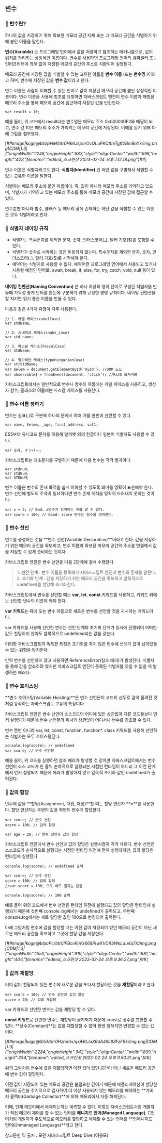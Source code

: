 ## 변수

### **📌 변수란?**

하나의 값을 저장하기 위해 확보한 메모리 공간 자체 또는 그 메모리 공간을 식별하기 위해 붙인 이름을 말한다.

**변수(Variable)** 는 프로그래밍 언어에서 값을 저장하고 참조하는 메커니즘으로, 값의 위치를 가리키는 상징적인 이름이다. 변수를 사용하면 프로그래밍 언어의 컴파일러 또는 인터프리터에 의해 값이 저장된 메모리 공간의 주소로 치환되어 실행된다.

메모리 공간에 저장된 값을 식별할 수 있는 고유한 이름을 **변수 이름** (또는 **변수명** )이라고 하며, 변수에 저장된 값을 **변수 값**이라고 한다.

변수 이름은 사람이 이해할 수 있는 언어로 값이 저장된 메모리 공간에 붙인 상징적인 이름이다. 변수 이름을 사용해 참조를 요청하면 자바스크립트 엔진이 변수 이름과 매핑된 메모리 주소를 통해 메모리 공간에 접근하여 저장된 값을 반환한다.

```
var result = 10;
```

예를 들어, 위 코드에서 result라는 변수명은 메모리 주소 0x000000F2와 매핑이 되고, 변수 값 10은 메모리 주소가 가리키는 메모리 공간에 저장된다. 이해를 돕기 위해 아래 그림을 첨부했다.

[##_Image|kage@bbzpHM/btr0H66Jspe/OvQLuPKQttmTgft2BmBoYk/img.png|CDM|1.3|{"originWidth":1248,"originHeight":883,"style":"alignCenter","width":598,"height":423,"filename":"edited_스크린샷 2023-02-24 오후 7.12.18.png"}_##]

변수 이름은 식별자라고도 한다. **식별자(Identifier)** 란 어떤 값을 구별해서 식별할 수 있는 고유한 이름을 말한다.

식별자는 메모리 주소에 붙인 이름이다. 즉, 값이 아니라 메모리 주소를 기억하고 있으며, 식별자가 기억하고 있는 메모리 주소를 통해 메모리 공간에 저장된 값에 접근할 수 있다.

변수뿐만 아니라 함수, 클래스 등 메모리 상에 존재하는 어떤 값을 식별할 수 있는 이름은 모두 식별자라고 한다.

### **📌 식별자 네이밍 규칙**

- 식별자는 특수문자를 제외한 문자, 숫자, 언더스코어(\_), 달러 기호($)를 포함할 수 있다.
- 식별자가 숫자로 시작하는 것은 허용되지 않는다. 특수문자를 제외한 문자, 숫자, 언더스코어(\_), 달러 기호($)로 시작해야 한다.
- 예약어는 식별자로 사용할 수 없다. 예약어란 프로그래밍 언어에서 사용되고 있거나 사용될 예정인 단어로, await, break, if, else, for, try, catch, void, null 등이 있다.

**네이밍 컨벤션(Naming Convention)** 은 하나 이상의 영어 단어로 구성된 식별자를 만들때 가독성 좋게 단어를 한눈에 구분하기 위해 규정한 명명 규칙이다. 네이밍 컨벤션을 잘 지키면 읽기 좋은 이름을 만들 수 있다.

다음과 같은 4가지 유형이 자주 사용된다.

```
// 1. 카멜 케이스(camelCase)
var stdName;

// 2. 스네이크 케이스(snake_case)
var std_name;

// 3. 파스칼 케이스(PascalCase)
var StdName;

// 4. 헝가리안 케이스(typeHungarianCase)
var strStdName;
var $elem = document.getElementById('myId'); //DOM 노드
var observable$ = fromEvent(document, 'click'); //RxJS 옵저버블
```

자바스크립트에서는 일반적으로 변수나 함수의 이름에는 카멜 케이스를 사용하고, 생성자 함수, 클래스의 이름에는 파스칼 케이스를 사용한다.

### **📌 변수 이름 정하기**

변수는 쉼표(,)로 구분해 하나의 문에서 여러 개를 한번에 선언할 수 있다.

```
var name, $elem, _age, first_address, val1;
```

ES5부터 유니코드 문자를 허용해 알파벳 외의 한글이나 일본어 식별자도 사용할 수 있다.

```
var 숫자, ナンバー;
```

자바스크립트는 대소문자를 구별하기 때문에 다음 변수는 각각 별개이다.

```
var stdnum;
var stdNum;
var STDNUM;
```

변수 이름은 변수의 존재 목적을 쉽게 이해할 수 있도록 의미를 명확히 표현해야 한다. 변수 선언에 별도의 주석이 필요하다면 변수 존재 목적을 명확히 드러내지 못하는 것이다.

```
var x = 3; // Bad: x변수가 의미라는 바를 알 수 없다.
var score = 100; // Good: score 변수는 점수를 의미한다.
```

### **📌 변수 선언**

변수를 생성하는 것을 **변수 선언(Variable Declaration)**이라고 한다. 값을 저장하기 위한 메모리 공간을 확보하고, 변수 이름과 확보된 메모리 공간의 주소를 연결해서 값을 저장할 수 있게 준비하는 것이다.

자바스크립트 엔진은 변수 선언을 다음 2단계에 걸쳐 수행한다.

> 1\. 선언 단계 : 변수 이름을 등록해서 자바스크립트 엔진에 변수의 존재를 알린다.  
> 2\. 초기화 단계 : 값을 저장하기 위한 메모리 공간을 확보하고 암묵적으로 undefined를 할당해 초기화한다.

자바스크립트에서 변수를 선언할 때는 **var**, **let**, **const** 키워드를 사용하고, 키워드 뒤에는 선언할 변수의 이름이 와야 한다.

**var 키워드**는 뒤에 오는 변수 이름으로 새로운 변수를 선언할 것을 지시하는 키워드이다.

var 키워드를 사용해 선언한 변수는 선언 단계와 초기화 단계가 동시에 진행되어 어떠한 값도 할당하지 않아도 암묵적으로 undefined라는 값을 갖는다.

이러한 자바스크립트의 독특한 특징은 초기화를 하지 않은 변수에 쓰레기 값이 남아있을 수 있는 위험을 방지한다.

만약 변수를 선언하지 않고 사용하면 ReferenceError(참조 에러)가 발생한다. 식별자를 통해 값을 참조하려 했지만 자바스크립트 엔진이 등록된 식별자를 찾을 수 없을 때 발생하는 에러다.

### **📌 변수 호이스팅**

**변수 호이스팅(Variable Hoisting)**은 변수 선언문이 코드의 선두로 끌어 올려진 것처럼 동작하는 자바스크립트 고유의 특징이다.

자바스크립트 엔진은 변수 선언이 소스코드의 어디에 있든 상관없이 다른 코드들보다 먼저 실행되기 때문에 변수 선언문의 위치와 상관없이 어디서나 변수를 참조할 수 있다.

변수 뿐만 아니라 var, let, const, function, function\*. class 키워드를 사용해 선언하는 식별자는 모두 호이스팅된다.

```
console.log(score); // undefined
var score; // 변수 선언문
```

예를 들어, 위 코드를 실행하면 참조 에러가 발생할 것 같지만 자바스크립트에서는 변수 선언이 소스 코드가 한 줄씩 순차적으로 실행되는 시점인 런타임이 아니라 그 이전 단계에서 먼저 실행되기 때문에 에러가 발생하지 않고 암묵적 초기화 값인 undefined가 출력된다.

### **📌 값의 할당**

변수에 값을 **할당(Assignment, 대입, 저장)**할 때는 할당 연산자 **\=**를 사용한다. 할당 연산자는 우변의 값을 좌변의 변수에 할당한다.

```
var score; // 변수 선언
score = 100; // 값의 할당

var age = 20; // 변수 선언과 값의 할당
```

자바스크립트 엔진에서 변수 선언과 값의 할당은 실행시점이 각각 다르다. 변수 선언은 소스코드가 순차적으로 실행되는 시점인 런타임 이전에 먼저 실행되지만, 값의 할당은 런타임에 실행된다.

```
console.log(score); // undefined 출력

var score; // 변수 선언
score = 100; // 값의 할당
//var score = 100; 으로 해도 결과는 같음

console.log(score); // 100 출력
```

예를 들어 위의 코드에서 변수 선언은 런타임 이전에 실행되고 값의 할당은 런타임에 실행되기 때문에 첫번째 console.log에서는 undefined가 출력되고, 두번째 console.log에서는 새로 할당한 값인 100으로 변경되어 출력된다.

아래 그림처럼 변수에 값을 할당할 때는 이전 값이 저장되어 있던 메모리 공간이 아닌 새로운 메모리 공간을 확보하고 그곳에 할당 값을 저장한다.

[##_Image|kage@bIpaPc/btr0IFBceRi/Kr668PIwXVDKbWkLdu4a7K/img.png|CDM|1.3|{"originWidth":1550,"originHeight":919,"style":"alignCenter","width":681,"height":404,"filename":"edited_스크린샷 2023-02-24 오후 9.36.27.png"}_##]

### **📌 값의 재할당**

이미 값이 할당되어 있는 변수에 새로운 값을 또다시 할당하는 것을 **재할당**이라고 한다.

```
var score = 100; // 변수 선언과 값의 할당
score = 20; // 값의 재할당
```

var 키워드로 선언한 변수는 값을 재할당 할 수 있다.

**const 키워드**로 선언한 변수는 재할당이 금지되기 때문에 const로 상수를 표현할 수 있다. **상수(Constant)**는 값을 재할당할 수 없어 한번 정해지면 변경할 수 없는 값이다.

[##_Image|kage@SilxI/btr0HzhdrIs/qxjHOJuX6dA49li83FzF8k/img.png|CDM|1.3|{"originWidth":2284,"originHeight":942,"style":"alignCenter","width":809,"height":334,"filename":"edited_스크린샷 2023-02-24 오후 9.50.31.png"}_##]

위의 그림처럼 변수에 값을 재할당하면 이전 값이 있던 공간이 아닌 새로운 메모리 공간에 변수 값이 할당된다.

이전 값이 저장되어 있는 메모리 공간은 불필요한 값이기 때문에 애플리케이션이 할당한 메모리 공간을 주기적으로 검사하여 더 이상 사용되지 않는 메모리를 해제하는 **가비지 콜렉터(Garbage Collector)**에 의해 메모리에서 자동 해제된다.

이때, 언제 메모리에서 해제되는지는 예측할 수 없다. 이렇듯 자바스크립트처럼 개발자가 직접 메모리 제어를 할 수 없는 언어를 **매니지드 언어(Managed Language)**, C언어처럼 개발자가 주도적으로 메모리를 할당하고 해제할 수 있는 언어를 **언매니지드 언어(Unmanaged Language)**라고 한다.

참고문헌 및 출처 : 모던 자바스크립트 Deep Dive (이웅모)

